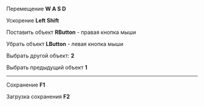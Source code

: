 Перемещение  **W A S D**

Ускорение **Left Shift**

Поставить объект **RButton** - правая кнопка мыши

Убрать объект  **LButton** - левая кнопка мыши

Выбрать другой объект: **2**

Выбрать предыдущий объект **1**


----------------

Сохранение **F1**

Загрузка сохранения **F2**

  
